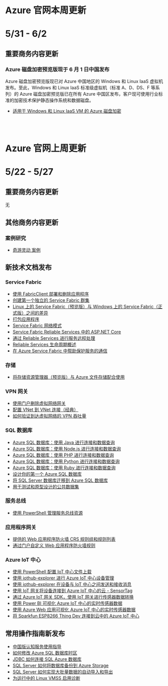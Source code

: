 <properties
	pageTitle="Azure 官网本周更新 | Azure"
    description="Azure 官网本周更新"
    services=""
    documentationCenter=""
    authors=""
    manager=""
    editor=""
    tags=""/>

<tags ms.service="weekly-updates" ms.date="" wacn.date="" wacn.lang="cn"/>

# Azure 官网本周更新
# 5/31 - 6/2
## 重要商务内容更新
### Azure 磁盘加密预览版现于 6 月 1 日中国发布
Azure 磁盘加密预览版现已对 Azure 中国地区的 Windows 和 Linux IaaS 虚拟机发布。至此，Windows 和 Linux IaaS 标准级虚拟机（标准 A、D、DS、F 等系列）的 Azure 磁盘加密预览版已在所有 Azure 中国区发布，客户现可使用行业标准的加密技术保护静态操作系统和数据磁盘。
<ul>
<li><a id='weekly-updates-5-31_documentation-azure-security-disk-encryption' href='/documentation/articles/azure-security-disk-encryption/'>适用于 Windows 和 Linux IaaS VM 的 Azure 磁盘加密</a></li>
</ul>

</br>
</br>

# Azure 官网上周更新
# 5/22 - 5/27
## 重要商务内容更新
无

## 其他商务内容更新
### 案例研究
<ul>
<li><a id='weekly-updates-5-31_partnerancasestudy-miracle-games' href='/partnerancasestudy/case-studies/miracle-games/'>奇游灵动 案例</a></li>
</ul>


## 新技术文档发布
### Service Fabric
<ul>
<li><a id="_documentation-service-fabric-deploy-remove-applications-fabricclient" href="/documentation/articles/service-fabric-deploy-remove-applications-fabricclient/">使用 FabricClient 部署和删除应用程序</a></li>
<li><a id="weekly-updates-5-31_documentation-service-fabric-get-started-standalone-cluster" href="/documentation/articles/service-fabric-get-started-standalone-cluster/">创建第一个独立的 Service Fabric 群集</a></li>
<li><a id="weekly-updates-5-31_documentation-service-fabric-linux-windows-differences" href="/documentation/articles/service-fabric-linux-windows-differences/">Linux 上的 Service Fabric（预览版）与 Windows 上的 Service Fabric（正式版）之间的差异</a></li>
<li><a id="weekly-updates-5-31_documentation-service-fabric-package-apps" href="/documentation/articles/service-fabric-package-apps/">打包应用程序</a></li>
<li><a id="weekly-updates-5-31_documentation-service-fabric-patterns-networking" href="/documentation/articles/service-fabric-patterns-networking/">Service Fabric 网络模式</a></li>
<li><a id="weekly-updates-5-31_documentation-service-fabric-reliable-services-communication-aspnetcore" href="/documentation/articles/service-fabric-reliable-services-communication-aspnetcore/">Service Fabric Reliable Services 中的 ASP.NET Core</a></li>
<li><a id="weekly-updates-5-31_documentation-service-fabric-reliable-services-communication-remoting-java" href="/documentation/articles/service-fabric-reliable-services-communication-remoting-java/">通过 Reliable Services 进行服务远程处理</a></li>
<li><a id="weekly-updates-5-31_documentation-service-fabric-reliable-services-lifecycle-java" href="/documentation/articles/service-fabric-reliable-services-lifecycle-java/">Reliable Services 生命周期概述</a></li>
<li><a id="weekly-updates-5-31_documentation-service-fabric-reliable-services-secure-communication-java" href="/documentation/articles/service-fabric-reliable-services-secure-communication-java/">在 Azure Service Fabric 中帮助保护服务的通信</a></li>
</ul>

### 存储
<ul>
<li><a id="weekly-updates-5-31_documentation-vs-azure-tools-storage-explorer-files" href="/documentation/articles/vs-azure-tools-storage-explorer-files/">将存储资源管理器（预览版）与 Azure 文件存储配合使用</a></li>
</ul>

### VPN 网关
<ul>
<li><a id="weekly-updates-5-31_documentation-vpn-gateway-delete-vnet-gateway-portal" href="/documentation/articles/vpn-gateway-delete-vnet-gateway-portal/">使用门户删除虚拟网络网关</a></li>
<li><a id="weekly-updates-5-31_documentation-vpn-gateway-howto-vnet-vnet-portal-classic" href="/documentation/articles/vpn-gateway-howto-vnet-vnet-portal-classic/">配置 VNet 到 VNet 连接（经典）</a></li>
<li><a id="weekly-updates-5-31_documentation-vpn-gateway-validate-throughput-to-vnet" href="/documentation/articles/vpn-gateway-validate-throughput-to-vnet/">如何验证到达虚拟网络的 VPN 吞吐量</a></li>
</ul>

### SQL 数据库
<ul>
<li><a id="weekly-updates-5-31_documentation-sql-database-connect-query-java" href="/documentation/articles/sql-database-connect-query-java/">Azure SQL 数据库：使用 Java 进行连接和数据查询</a></li>
<li><a id="weekly-updates-5-31_documentation-sql-database-connect-query-nodejs" href="/documentation/articles/sql-database-connect-query-nodejs/">Azure SQL 数据库：使用 Node.js 进行连接和数据查询</a></li>
<li><a id="weekly-updates-5-31_documentation-sql-database-connect-query-php" href="/documentation/articles/sql-database-connect-query-php/">Azure SQL 数据库：使用 PHP 进行连接和数据查询</a></li>
<li><a id="weekly-updates-5-31_documentation-sql-database-connect-query-python" href="/documentation/articles/sql-database-connect-query-python/">Azure SQL 数据库：使用 Python 进行连接和数据查询</a></li>
<li><a id="weekly-updates-5-31_documentation-sql-database-connect-query-ruby" href="/documentation/articles/sql-database-connect-query-ruby/">Azure SQL 数据库：使用 Ruby 进行连接和数据查询</a></li>
<li><a id="weekly-updates-5-31_documentation-sql-database-design-first-database" href="/documentation/articles/sql-database-design-first-database/">设计你的第一个 Azure SQL 数据库</a></li>
<li><a id="weekly-updates-5-31_documentation-sql-database-migrate-your-sql-server-database" href="/documentation/articles/sql-database-migrate-your-sql-server-database/">将 SQL Server 数据库迁移到 Azure SQL 数据库</a></li>
<li><a id="weekly-updates-5-31_documentation-sql-database-public-data-sets" href="/documentation/articles/sql-database-public-data-sets/">用于测试和原型设计的公共数据集</a></li>
</ul>

### 服务总线
<ul>
<li><a id="weekly-updates-5-31_documentation-service-bus-manage-with-ps" href="/documentation/articles/service-bus-manage-with-ps/">使用 PowerShell 管理服务总线资源</a></li>
</ul>

### 应用程序网关
<ul>
<li><a id="weekly-updates-5-31_documentation-application-gateway-crs-rulegroups-rules" href="/documentation/articles/application-gateway-crs-rulegroups-rules/">提供的 Web 应用程序防火墙 CRS 规则组和规则列表</a></li>
<li><a id="weekly-updates-5-31_documentation-application-gateway-customize-waf-rules-portal" href="/documentation/articles/application-gateway-customize-waf-rules-portal/">通过门户自定义 Web 应用程序防火墙规则</a></li>
</ul>

### Azure IoT 中心
<ul>
<li><a id="weekly-updates-5-31_documentation-iot-hub-configure-file-upload-powershell" href="/documentation/articles/iot-hub-configure-file-upload-powershell/">使用 PowerShell 配置 IoT 中心文件上载</a></li>
<li><a id="weekly-updates-5-31_documentation-iot-hub-device-management-iothub-explorer" href="/documentation/articles/iot-hub-device-management-iothub-explorer/">使用 iothub-explorer 进行 Azure IoT 中心设备管理</a></li>
<li><a id="weekly-updates-5-31_documentation-iot-hub-explorer-cloud-device-messaging" href="/documentation/articles/iot-hub-explorer-cloud-device-messaging/">使用 iothub-explorer 在设备与 IoT 中心之间发送和接收消息</a></li>
<li><a id="weekly-updates-5-31_documentation-iot-hub-gateway-kit-c-iot-gateway-connect-device-to-cloud" href="/documentation/articles/iot-hub-gateway-kit-c-iot-gateway-connect-device-to-cloud/">使用 IoT 网关将设备连接到 Azure IoT 中心的云 - SensorTag</a></li>
<li><a id="weekly-updates-5-31_documentation-iot-hub-gateway-kit-c-use-iot-gateway-for-data-conversion" href="/documentation/articles/iot-hub-gateway-kit-c-use-iot-gateway-for-data-conversion/">通过 Azure IoT 网关 SDK，使用 IoT 网关进行传感器数据转换</a></li>
<li><a id="weekly-updates-5-31_documentation-iot-hub-live-data-visualization-in-power-bi" href="/documentation/articles/iot-hub-live-data-visualization-in-power-bi/">使用 Power BI 可视化 Azure IoT 中心的实时传感器数据</a></li>
<li><a id="weekly-updates-5-31_documentation-iot-hub-live-data-visualization-in-web-apps" href="/documentation/articles/iot-hub-live-data-visualization-in-web-apps/">使用 Azure Web 应用可视化 Azure IoT 中心的实时传感器数据</a></li>
<li><a id="weekly-updates-5-31_documentation-iot-hub-sparkfun-esp8266-thing-dev-get-started" href="/documentation/articles/iot-hub-sparkfun-esp8266-thing-dev-get-started/">将 Sparkfun ESP8266 Thing Dev 连接到云中的 Azure IoT 中心</a></li>
</ul>


## 常用操作指南新发布
<ul>
<li><a id="weekly-updates-5-31_documentation-aog-cognitive-services-guidance" href="/documentation/articles/aog-cognitive-services-guidance/">中国版认知服务使用指导</a></li>
<li><a id="weekly-updates-5-31_documentation-aog-sql-database-howto-adjust-utc-timezone" href="/documentation/articles/aog-sql-database-howto-adjust-utc-timezone/">如何修改 Azure SQL 数据库时区</a></li>
<li><a id="weekly-updates-5-31_documentation-aog-sql-database-howto-connect-with-jdbc" href="/documentation/articles/aog-sql-database-howto-connect-with-jdbc/">JDBC 如何连接 SQL Azure 数据库</a></li>
<li><a id="weekly-updates-5-31_documentation-aog-sql-server-howto-backup-database-in-storage" href="/documentation/articles/aog-sql-server-howto-backup-database-in-storage/">SQL Server 如何将数据库备份到 Azure Storage</a></li>
<li><a id="weekly-updates-5-31_documentation-aog-sql-server-howto-import-export-big-data-with-bcp" href="/documentation/articles/aog-sql-server-howto-import-export-big-data-with-bcp/">SQL Server 如何实现大批量数据的自动导入和导出</a></li>
<li><a id="weekly-updates-5-31_documentation-aog-virtual-machine-scale-sets-linux-enable-diagnostic" href="/documentation/articles/aog-virtual-machine-scale-sets-linux-enable-diagnostic/">为运行中的 Linux VMSS 启用诊断</a></li>
</ul>